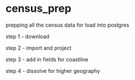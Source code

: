 census_prep
===========

prepping all the census data for load into postgres

step 1 - download

step 2 - import and project

step 3 - add in fields for coastline

step 4 - dissolve for higher geography

